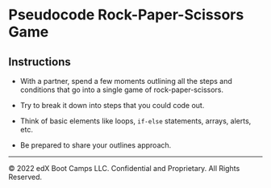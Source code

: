 # Pseudocode Rock-Paper-Scissors Game

## Instructions

* With a partner, spend a few moments outlining all the steps and conditions that go into a single game of rock-paper-scissors.

* Try to break it down into steps that you could code out.

* Think of basic elements like loops, `if-else` statements, arrays, alerts, etc.

* Be prepared to share your outlines approach.

---

© 2022 edX Boot Camps LLC. Confidential and Proprietary. All Rights Reserved.
